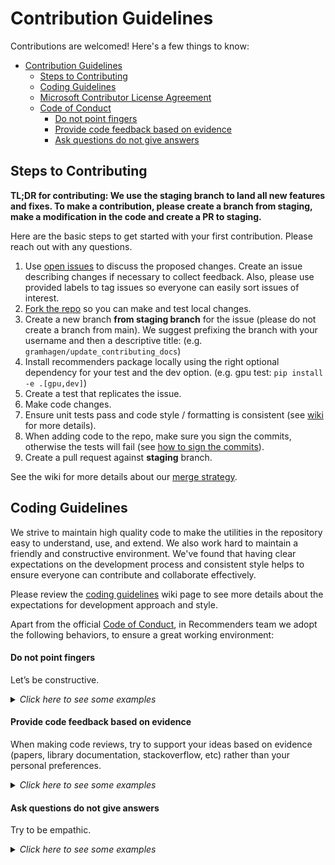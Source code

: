 <!--
Copyright (c) Recommenders contributors.
Licensed under the MIT License.
-->

# Contribution Guidelines

Contributions are welcomed! Here's a few things to know:

- [Contribution Guidelines](#contribution-guidelines)
  - [Steps to Contributing](#steps-to-contributing)
  - [Coding Guidelines](#coding-guidelines)
  - [Microsoft Contributor License Agreement](#microsoft-contributor-license-agreement)
  - [Code of Conduct](#code-of-conduct)
      - [Do not point fingers](#do-not-point-fingers)
      - [Provide code feedback based on evidence](#provide-code-feedback-based-on-evidence)
      - [Ask questions do not give answers](#ask-questions-do-not-give-answers)

## Steps to Contributing

**TL;DR for contributing: We use the staging branch to land all new features and fixes. To make a contribution, please create a branch from staging, make a modification in the code and create a PR to staging.** 

Here are the basic steps to get started with your first contribution. Please reach out with any questions.
1. Use [open issues](https://github.com/Microsoft/Recommenders/issues) to discuss the proposed changes. Create an issue describing changes if necessary to collect feedback. Also, please use provided labels to tag issues so everyone can easily sort issues of interest.
1. [Fork the repo](https://help.github.com/articles/fork-a-repo/) so you can make and test local changes.
1. Create a new branch **from staging branch** for the issue (please do not create a branch from main). We suggest prefixing the branch with your username and then a descriptive title: (e.g. `gramhagen/update_contributing_docs`)
1. Install recommenders package locally using the right optional dependency for your test and the dev option. (e.g. gpu test: `pip install -e .[gpu,dev]`)
1. Create a test that replicates the issue.
1. Make code changes.
1. Ensure unit tests pass and code style / formatting is consistent (see [wiki](https://github.com/Microsoft/Recommenders/wiki/Coding-Guidelines#python-and-docstrings-style) for more details).
1. When adding code to the repo, make sure you sign the commits, otherwise the tests will fail (see [how to sign the commits](https://github.com/recommenders-team/recommenders/wiki/How-to-sign-commits)).
1. Create a pull request against **staging** branch.

See the wiki for more details about our [merge strategy](https://github.com/microsoft/recommenders/wiki/Strategy-to-merge-the-code-to-main-branch).

## Coding Guidelines

We strive to maintain high quality code to make the utilities in the repository easy to understand, use, and extend. We also work hard to maintain a friendly and constructive environment. We've found that having clear expectations on the development process and consistent style helps to ensure everyone can contribute and collaborate effectively.

Please review the [coding guidelines](https://github.com/recommenders-team/recommenders/wiki/Coding-Guidelines) wiki page to see more details about the expectations for development approach and style.

Apart from the official [Code of Conduct](CODE_OF_CONDUCT.md), in Recommenders team we adopt the following behaviors, to ensure a great working environment:

#### Do not point fingers
Let’s be constructive.

<details>
<summary><em>Click here to see some examples</em></summary>

"This method is missing docstrings" instead of "YOU forgot to put docstrings".

</details>

#### Provide code feedback based on evidence 

When making code reviews, try to support your ideas based on evidence (papers, library documentation, stackoverflow, etc) rather than your personal preferences. 

<details>
<summary><em>Click here to see some examples</em></summary>

"When reviewing this code, I saw that the Python implementation the metrics are based on classes, however, [scikit-learn](https://scikit-learn.org/stable/modules/classes.html#sklearn-metrics-metrics) and [tensorflow](https://www.tensorflow.org/api_docs/python/tf/metrics) use functions. We should follow the standard in the industry."

</details>

#### Ask questions do not give answers
Try to be empathic. 

<details>
<summary><em>Click here to see some examples</em></summary>

* Would it make more sense if ...?
* Have you considered this ... ?

</details>

